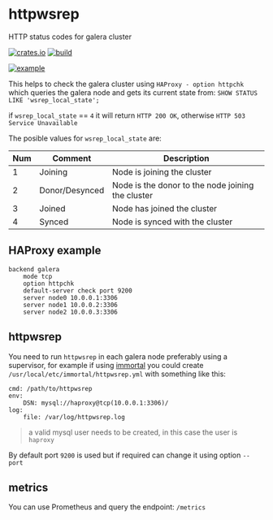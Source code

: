 # httpwsrep
HTTP status codes for galera cluster

[![crates.io](https://img.shields.io/crates/v/httpwsrep.svg)](https://crates.io/crates/httpwsrep)
[![build](https://github.com/nbari/httpwsrep/actions/workflows/build.yml/badge.svg)](https://github.com/nbari/httpwsrep/actions/workflows/build.yml)

[![example](https://img.youtube.com/vi/yylV9WntnB4/0.jpg)](https://youtu.be/yylV9WntnB4)

This helps to check the galera cluster using `HAProxy - option httpchk`
which queries the galera node and gets its current state from:
`SHOW STATUS LIKE 'wsrep_local_state';`

if `wsrep_local_state` == `4` it will return `HTTP 200 OK`, otherwise
`HTTP 503 Service Unavailable`

The posible values for `wsrep_local_state` are:

|Num|Comment|Description|
|---|-------|-----------|
| 1 | Joining | Node is joining the cluster
| 2 | Donor/Desynced | Node is the donor to the node joining the cluster
| 3 |  Joined | Node has joined the cluster
| 4 |  Synced | Node is synced with the cluster


## HAProxy example

    backend galera
        mode tcp
        option httpchk
        default-server check port 9200
        server node0 10.0.0.1:3306
        server node1 10.0.0.2:3306
        server node2 10.0.0.3:3306


## httpwsrep

You need to run `httpwsrep` in each galera node preferably using a supervisor,
for example if using [immortal](https://immortal.run) you could create
`/usr/local/etc/immortal/httpwsrep.yml` with something like this:

    cmd: /path/to/httpwsrep
    env:
        DSN: mysql://haproxy@tcp(10.0.0.1:3306)/
    log:
        file: /var/log/httpwsrep.log

> a valid mysql user needs to be created, in this case the user is `haproxy`

By default port `9200` is used but if required can change it using option `--port`

## metrics

You can use Prometheus and query the endpoint: `/metrics`
